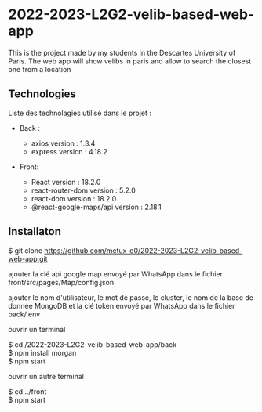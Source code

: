# 2022-2023-L2G2-velib-based-web-app
This is the project made by my students in the Descartes University of Paris. The web app will show velibs in paris and allow to search the closest one from a location 

## Technologies

Liste des technolagies utilisé dans le projet :

- Back : 
    - axios version : 1.3.4
    - express version : 4.18.2


- Front:
    - React  version : 18.2.0
    - react-router-dom version : 5.2.0
    - react-dom version : 18.2.0
    - @react-google-maps/api version : 2.18.1

## Installaton

$ git clone https://github.com/metux-o0/2022-2023-L2G2-velib-based-web-app.git

ajouter la clé api google map envoyé par WhatsApp dans le fichier front/src/pages/Map/config.json 

ajouter le nom d'utilisateur, le mot de passe, le cluster, le nom de la base de donnée MongoDB et la clé token envoyé par WhatsApp dans le fichier back/.env 

ouvrir un terminal

$ cd /2022-2023-L2G2-velib-based-web-app/back  
$ npm install morgan  
$ npm start  

ouvrir un autre terminal 

$ cd ../front  
$ npm start  
